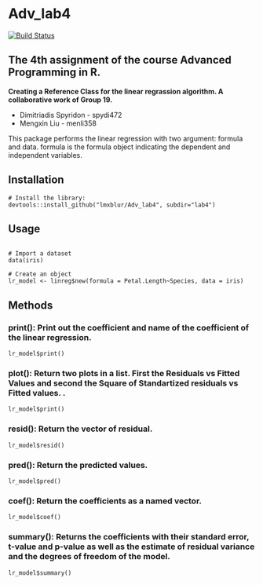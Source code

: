 # Adv_lab4
[![Build Status](https://travis-ci.org/lmxblur/Adv_lab4.svg?branch=master)](https://travis-ci.org/lmxblur/Adv_lab4)


## The 4th assignment of the course Advanced Programming in R.  
**Creating a Reference Class for the linear regrassion algorithm. 
A collaborative work of Group 19.**
* Dimitriadis Spyridon - spydi472
* Mengxin Liu - menli358


This package performs the linear regression with two argument: formula and data. formula is the formula object indicating the dependent and independent variables.  

## Installation

```{r eval=FALSE}
# Install the library:
devtools::install_github("lmxblur/Adv_lab4", subdir="lab4")
```


## Usage

```{r eval=FALSE}

# Import a dataset
data(iris)

# Create an object
lr_model <- linreg$new(formula = Petal.Length~Species, data = iris)
```

## Methods

### print(): Print out the coefficient and  name of the coefficient of the linear regression.

```{r eval=FALSE}
lr_model$print()
```

### plot(): Return two plots in a list. First the Residuals vs Fitted Values and second the Square of Standartized residuals vs Fitted values. .

```{r eval=FALSE}
lr_model$print()
```

### resid(): Return the vector of residual.

```{r eval=FALSE}
lr_model$resid()
```

### pred(): Return the predicted values.

```{r eval=FALSE}
lr_model$pred()
```

### coef(): Return the coefficients as a named vector.

```{r eval=FALSE}
lr_model$coef()
```

### summary(): Returns the coefficients with their standard error, t-value and p-value as well as the estimate of residual variance and the degrees of freedom of the model.

```{r eval=FALSE}
lr_model$summary()
```

